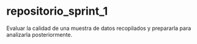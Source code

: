 # repositorio_sprint_1
Evaluar la calidad de una muestra de datos recopilados y prepararla para analizarla posteriormente.

